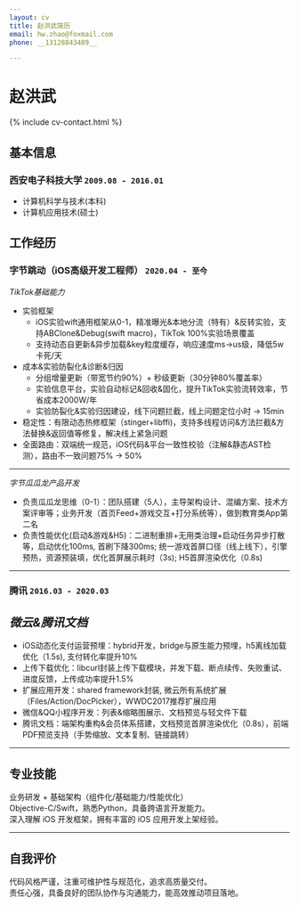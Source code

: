 ```yaml
---
layout: cv
title: 赵洪武简历
email: hw.zhao@foxmail.com
phone: __13128843489__

---
```

# 赵洪武

<!--
include contact information from the front matter
Supported arguments:
    - homepage: url, text
    - phone 13128843489
    - email hw.zhao@foxmail.com
    - city 深圳
-->
{% include cv-contact.html %}

## 基本信息
### __西安电子科技大学__ `2009.08 - 2016.01`
- 计算机科学与技术(本科)
- 计算机应用技术(硕士)
## 工作经历

### __字节跳动（iOS高级开发工程师）__ `2020.04 - 至今`
_TikTok基础能力_<br>
- 实验框架<br>
    - iOS实验wift通用框架从0-1，精准曝光&本地分流（特有）&反转实验，支持ABClone&Debug(swift macro)，TikTok 100%实验场景覆盖<br>
    - 支持动态自更新&异步加载&key粒度缓存，响应速度ms->us级，降低5w卡死/天 <br>
- 成本&实验防裂化&诊断&归因<br>
    - 分组增量更新（带宽节约90%）+ 秒级更新（30分钟80%覆盖率）<br>
    - 实验信息平台，实验自动标记&回收&固化，提升TikTok实验流转效率，节省成本2000W/年
    - 实验防裂化&实验归因建设，线下问题拦截，线上问题定位小时 -> 15min<br>
- 稳定性：有限动态热修框架（stinger+libffi)，支持多线程访问&方法拦截&方法替换&返回值等修复，解决线上紧急问题<br>
- 全面路由：双端统一规范，iOS代码&平台一致性校验（注解&静态AST检测），路由不一致问题75% -> 50%<br>

------
_字节瓜瓜龙产品开发_<br>
- 负责瓜瓜龙思维（0-1）：团队搭建（5人），主导架构设计、混编方案、技术方案评审等；业务开发（首页Feed+游戏交互+打分系统等），做到教育类App第二名<br>
- 负责性能优化(启动&游戏&H5)：二进制重排+无用类治理+启动任务异步打散等，启动优化100ms, 首刷下降300ms; 统一游戏首屏口径（线上线下），引擎预热，资源预装填，优化首屏展示耗时（3s); H5首屏渲染优化（0.8s)

------
### __腾讯__ `2016.03 - 2020.03`

_微云&腾讯文档_ <br>
- 
- iOS动态化支付运营预埋：hybrid开发，bridge与原生能力预埋，h5离线加载优化（1.5s), 支付转化率提升10%<br>
- 上传下载优化：libcurl封装上传下载模块，并发下载、断点续传、失败重试、进度反馈，上传成功率提升1.5%<br>
- 扩展应用开发：shared framework封装, 微云所有系统扩展（Files/Action/DocPicker），WWDC2017推荐扩展应用<br>
- 微信&QQ小程序开发：列表&缩略图展示、文档预览与轻文件下载<br>
- 腾讯文档：端架构重构&会员体系搭建，文档预览首屏渲染优化（0.8s），前端PDF预览支持（手势缩放、文本复制、链接跳转）<br>

------


## 专业技能
业务研发 + 基础架构（组件化/基础能力/性能优化）<br>
Objective-C/Swift，熟悉Python，具备跨语言开发能力。<br>
深入理解 iOS 开发框架，拥有丰富的 iOS 应用开发上架经验。<br>

------
## 自我评价
代码风格严谨，注重可维护性与规范化，追求高质量交付。<br>
责任心强，具备良好的团队协作与沟通能力，能高效推动项目落地。<br>

<!-- ### Footer

Last updated: May 2025 -->

